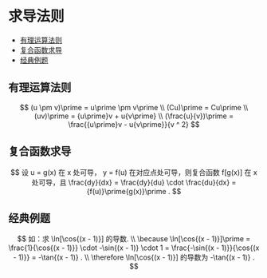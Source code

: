 # 求导法则

* [有理运算法则](#有理运算法则)
* [复合函数求导](#复合函数求导)
* [经典例题](#经典例题)


## 有理运算法则

$$
(u \pm v)\prime = u\prime \pm v\prime
\\
(Cu)\prime = Cu\prime
\\
(uv)\prime = {u\prime}v + u{v\prime}
\\
(\frac{u}{v})\prime = \frac{{u\prime}v - u{v\prime}}{v ^ 2}
$$

## 复合函数求导

$$
设 u = g(x) 在 x 处可导， y = f(u) 在对应点处可导，则复合函数 f[g(x)] 在 x 处可导，且 \frac{dy}{dx} = \frac{dy}{du} \cdot \frac{du}{dx} = {f(u)}\prime{g(x)}\prime .
$$

## 经典例题

$$
如：求 \ln[\cos{(x - 1)}] 的导数.
\\
\because \ln[\cos{(x - 1)}]\prime = \frac{1}{\cos{(x - 1)}} \cdot -\sin{(x - 1)} \cdot 1 = \frac{-\sin{(x - 1)}}{\cos{(x - 1)}} = -\tan{(x - 1)} .
\\
\therefore \ln[\cos{(x - 1)}] 的导数为 -\tan{(x - 1)} .
$$




